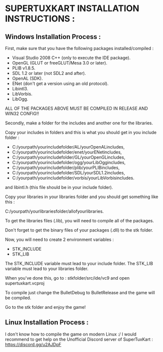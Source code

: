 SUPERTUXKART INSTALLATION INSTRUCTIONS :
========================================

Windows Installation Process :
------------------------------

First, make sure that you have the following packages installed/compiled :

  * Visual Studio 2008 C++ (only to execute the IDE package).
  * OpenGL (GLUT or freeGLUT/Mesa 3.0 or later).
  * PLIB v1.8.5.
  * SDL 1.2 or later (not SDL2 and after).
  * OpenAL (SDK).
  * ENet (don't get a version using an old protocol).
  * Libintl3.
  * LibVorbis.
  * LibOgg.

ALL OF THE PACKAGES ABOVE MUST BE COMPILED IN RELEASE AND WIN32 CONFIG!!

Secondly, make a folder for the includes and another one for the libraries.

Copy your includes in folders and this is what you should get in you include folder :

 * C:/yourpath/yourincludefolder/AL/yourOpenALincludes,
 * C:/yourpath/yourincludefolder/enet/yourENetincludes,
 * C:/yourpath/yourincludefolder/GL/yourOpenGLincludes,
 * C:/yourpath/yourincludefolder/ogg/yourLibOggincludes,
 * C:/yourpath/yourincludefolder/plib/yourPLIBincludes,
 * C:/yourpath/yourincludefolder/SDL/yourSDL1.2includes,
 * C:/yourpath/yourincludefolder/vorbis/yourLibVorbisincludes.

and libintl.h (this file should be in your include folder).

Copy your libraries in your libraries folder and you should get something like this :

C:/yourpath/yourlibrariesfolder/allofyourlibraries.

To get the libraries files (.lib), you will need to compile all of the packages.

Don't forget to get the binary files of your packages (.dll) to the stk folder.

Now, you will need to create 2 environment variables :

 * STK_INCLUDE
 * STK_LIB

The STK_INCLUDE variable must lead to your include folder.
The STK_LIB variable must lead to your libraries folder.

When you've done this, go to : stkfolder/src/ide/vc9 and open supertuxkart.vcproj

To compile just change the BulletDebug to BulletRelease and the game will be compiled.

Go to the stk folder and enjoy the game!

Linux Installation Process :
----------------------------

I don't know how to compile the game on modern Linux :/
I would recommend to get help on the Unofficial Discord server of SuperTuxKart :
https://discord.gg/u2AJDpF

